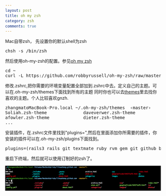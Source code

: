 ```yaml
---
layout: post
title: oh my zsh
category: zsh
comments: true
---
```


<p>Mac自带zsh， 先设置你的默认shell为zsh</p>
<pre class="prettyprint">
chsh -s /bin/zsh
</pre>
<p>
然后使用oh-my-zsh的配置。参见<a href="https://github.com/robbyrussell/oh-my-zsh/">oh my zsh</a>
<pre class="prettyprint">
cd ~
curl -L https://github.com/robbyrussell/oh-my-zsh/raw/master/tools/install.sh | sh</pre>
</p>
<p>修改.zshrc,把你需要的环境变量配置全部加到.zshrc中去。定义自己的主题。可以在.oh-my-zsh/themes下面找到所有的主题
同时你也可以去<a href="https://github.com/robbyrussell/oh-my-zsh/wiki/themes">themes</a>里去找你喜欢的主题。个人比较喜欢gnzh.
<pre class="prettyprint">
zhangmatoMacBook-Pro.local ~/.oh-my-zsh/themes  ‹master› 
Soliah.zsh-theme              daveverwer.zsh-theme          frisk.zsh-theme               josh.zsh-theme                mikeh.zsh-theme               rgm.zsh-theme                 suvash.zsh-theme
afowler.zsh-theme             dieter.zsh-theme              funky.zsh-theme               jreese.zsh-theme              miloshadzic.zsh-theme         risto.zsh-theme               takashiyoshida.zsh-theme
...
</pre>
</p>
<p>安装插件，在.zshrc文件里找到"plugins=",然后在里面添加你所需要的插件，你安装的插件可以在.oh-my-zsh/plugins下面找到。
<pre class="prettyprint">
plugins=(rails3 rails git textmate ruby rvm gem git github brew bundler textmate pow)
</pre>
</p>

<p>
重启下终端，然后就可以使用订制好的zsh了。
</p>
<p>
<img src="/photos/zsh.png"></img>
</p>
